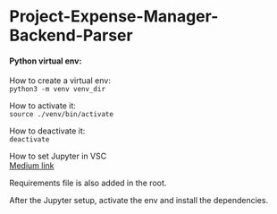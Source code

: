 # Project-Expense-Manager-Backend-Parser

#### Python virtual env:

How to create a virtual env:  
`python3 -m venv venv_dir`

How to activate it:  
`source ./venv/bin/activate`

How to deactivate it:  
`deactivate`

How to set Jupyter in VSC  
[Medium link](https://medium.com/@claudia.nikel/how-to-setup-a-jupyter-notebook-in-vs-code-w-virtual-env-kernels-install-packages-884cf643375e)

Requirements file is also added in the root.

After the Jupyter setup, activate the env and install the dependencies.